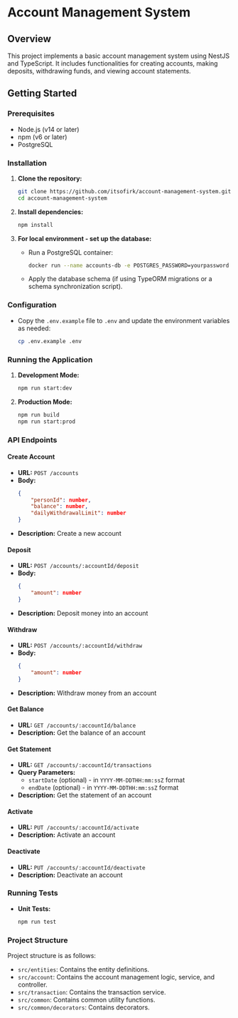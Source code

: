 # Account Management System

## Overview
This project implements a basic account management system using NestJS and TypeScript. It includes functionalities for creating accounts, making deposits, withdrawing funds, and viewing account statements.

## Getting Started

### Prerequisites
- Node.js (v14 or later)
- npm (v6 or later)
- PostgreSQL

### Installation

1. **Clone the repository:**
    ```bash
    git clone https://github.com/itsofirk/account-management-system.git
    cd account-management-system
    ```

2. **Install dependencies:**
    ```bash
    npm install
    ```

3. **For local environment - set up the database:**
    - Run a PostgreSQL container:
      ```bash
      docker run --name accounts-db -e POSTGRES_PASSWORD=yourpassword -e POSTGRES_USER=youruser -e POSTGRES_DB=accountdb -p 5432:5432 -d postgres
      ```
    - Apply the database schema (if using TypeORM migrations or a schema synchronization script).

### Configuration
- Copy the `.env.example` file to `.env` and update the environment variables as needed:
    ```bash
    cp .env.example .env
    ```

### Running the Application

1. **Development Mode:**
    ```bash
    npm run start:dev
    ```

2. **Production Mode:**
    ```bash
    npm run build
    npm run start:prod
    ```

### API Endpoints

#### Create Account
- **URL:** `POST /accounts`
- **Body:**
    ```json
    {
        "personId": number,
        "balance": number,
        "dailyWithdrawalLimit": number
    }
    ```
- **Description:** Create a new account

#### Deposit
- **URL:** `POST /accounts/:accountId/deposit`
- **Body:**
    ```json
    {
        "amount": number
    }
    ```
- **Description:** Deposit money into an account

#### Withdraw
- **URL:** `POST /accounts/:accountId/withdraw`
- **Body:**
    ```json
    {
        "amount": number
    }
    ```
- **Description:** Withdraw money from an account

#### Get Balance
- **URL:** `GET /accounts/:accountId/balance`
- **Description:** Get the balance of an account

#### Get Statement
- **URL:** `GET /accounts/:accountId/transactions`
- **Query Parameters:**
    - `startDate` (optional) - in `YYYY-MM-DDTHH:mm:ssZ` format
    - `endDate` (optional) - in `YYYY-MM-DDTHH:mm:ssZ` format
- **Description:** Get the statement of an account

#### Activate
- **URL:** `PUT /accounts/:accountId/activate`
- **Description:** Activate an account

#### Deactivate
- **URL:** `PUT /accounts/:accountId/deactivate`
- **Description:** Deactivate an account

### Running Tests
- **Unit Tests:**
    ```bash
    npm run test
    ```

### Project Structure

Project structure is as follows:

- `src/entities`: Contains the entity definitions.
- `src/account`: Contains the account management logic, service, and controller.
- `src/transaction`: Contains the transaction service.
- `src/common`: Contains common utility functions.
- `src/common/decorators`: Contains decorators.
